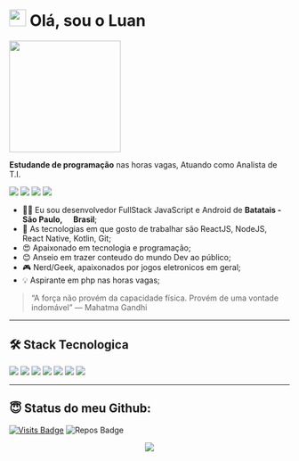 <h1><img src="https://emojis.slackmojis.com/emojis/images/1531849430/4246/blob-sunglasses.gif?1531849430" width="30"/> Olá, sou o Luan</h1>
  
<img align='center' src='https://media.giphy.com/media/gFPjQ5FmziQVsvexLt/giphy.gif' width='200'>

**Estudande de programação** nas horas vagas, Atuando como Analista de T.I.  

<a href="https://www.linkedin.com/in/luan-brito-bb0648152/"><img src="https://img.shields.io/badge/linkedin-0077B5.svg?style=for-the-badge&logo=linkedin&logoColor=white"></a>
<a href="https://www.instagram.com/luanm_brito/"><img src="https://img.shields.io/badge/instagram-E4405F.svg?style=for-the-badge&logo=instagram&logoColor=white"></a>
<a href="mailto:luan.m.brito4@gmail.com"><img src="https://img.shields.io/badge/e‑mail-D14836.svg?style=for-the-badge&logo=GMail&logoColor=white"></a>
<a href="https://wa.me/message/ZQYFOVBGAHAZF1"><img src="https://img.shields.io/badge/WHATSAPP-brightgreen?style=for-the-badge&logo=whatsapp&logoColor=white"></a>

<ul>
  <li>🧑‍💻 Eu sou desenvolvedor FullStack JavaScript e Android de <b>Batatais - São Paulo, <img src="https://image.flaticon.com/icons/svg/197/197386.svg" width="13"/> Brasil</b>;</li>
  <li>💾 As tecnologias em que gosto de trabalhar são ReactJS, NodeJS, React Native, Kotlin, Git;</li>
  <li>😍 Apaixonado em tecnologia e programação;</li>
  <li>😊 Anseio em trazer conteudo do mundo Dev ao público;</li>
  <li>🎮 Nerd/Geek, apaixonados por jogos eletronicos em geral;</li>
  <li>💡 Aspirante em php nas horas vagas;</li>
</ul>

> “A força não provém da capacidade física. Provém de uma vontade indomável”
― Mahatma Gandhi
---

## 🛠 Stack Tecnologica

<p>
  <img src="https://img.shields.io/badge/javascript%20-%23323330.svg?&style=for-the-badge&logo=javascript&logoColor=%23F7DF1E"/>
  <img src="https://img.shields.io/badge/typescript%20-%23007ACC.svg?&style=for-the-badge&logo=typescript&logoColor=white"/>
  <img src="https://img.shields.io/badge/react%20-%2320232a.svg?&style=for-the-badge&logo=react&logoColor=%2361DAFB"/>
  <img src="https://img.shields.io/badge/node.js%20-%2343853D.svg?&style=for-the-badge&logo=node.js&logoColor=white"/>
  <img src="https://img.shields.io/badge/git%20-%23F05033.svg?&style=for-the-badge&logo=git&logoColor=white"/>
  <img src="https://img.shields.io/badge/github%20-%23121011.svg?&style=for-the-badge&logo=github&logoColor=white"/>
  <img src="https://img.shields.io/badge/Kotlin%20-%23323330.svg?&style=for-the-badge&logo=android&logoColor=%23F7DF1E%22"/>
</p>

---

## 😇 Status do meu Github:

[![Visits Badge](https://badges.pufler.dev/visits/luanmbrito/luanmbrito?style=for-the-badge)](https://github.com/luanmbrito/luanmbrito)
![Repos Badge](https://badges.pufler.dev/repos/luanmbrito?style=for-the-badge)

<p align = "center">
  <img src = "https://github-readme-stats.vercel.app/api?username=luanmbrito&show_icons=true&theme=algolia&line_height=27">
</p>
